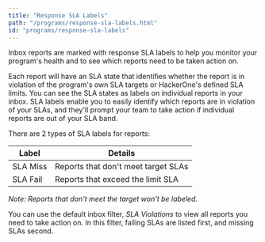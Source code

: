 ```yaml
---
title: "Response SLA Labels"
path: "/programs/response-sla-labels.html"
id: "programs/response-sla-labels"
---
```


Inbox reports are marked with response SLA labels to help you monitor your program's health and to see which reports need to be taken action on. 

Each report will have an SLA state that identifies whether the report is in violation of the program's own SLA targets or HackerOne's defined SLA limits. You can see the SLA states as labels on individual reports in your inbox. SLA labels enable you to easily identify which reports are in violation of your SLAs, and they'll prompt your team to take action if individual reports are out of your SLA band.

There are 2 types of SLA labels for reports:

Label | Details
----- | -------
SLA Miss | Reports that don't meet target SLAs
SLA Fail | Reports that exceed the limit SLA

*Note: Reports that don't meet the target won't be labeled.*

You can use the default inbox filter, *SLA Violations* to view all reports you need to take action on. In this filter, failing SLAs are listed first, and missing SLAs second. 
